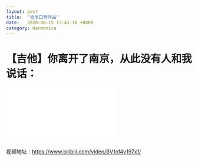 ```yaml
---
layout: post
title:  "吉他口琴作品"
date:   2020-08-15 13:41:10 +0800
category: Harmonica
---
```


# 【吉他】你离开了南京，从此没有人和我说话：

<iframe src="//player.bilibili.com/player.html?aid=286283897&bvid=BV1of4y197x1&cid=213204166&page=1" scrolling="no" border="0" frameborder="no" framespacing="0" allowfullscreen="true"> </iframe>

视频地址：https://www.bilibili.com/video/BV1of4y197x1/